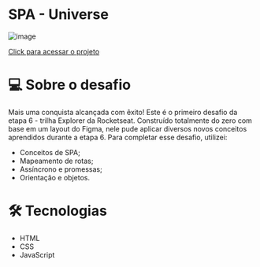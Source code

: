 # SPA - Universe

![image](https://github.com/Souzasud/spa-universe/assets/133075307/927f2629-3657-43b5-b11a-91160535a0be)

[Click para acessar o projeto](http://127.0.0.1:5503/index.html)

# 💻 Sobre o desafio

Mais uma conquista alcançada com êxito! Este é o primeiro desafio da etapa 6 - trilha Explorer da Rocketseat. Construído totalmente do zero com base em um layout do Figma, nele pude aplicar diversos novos conceitos aprendidos durante a etapa 6. Para completar esse desafio, utilizei:

- Conceitos de SPA;
- Mapeamento de rotas;
- Assíncrono e promessas;
- Orientação e objetos.

# 🛠️ Tecnologias

- HTML
- CSS
- JavaScript
